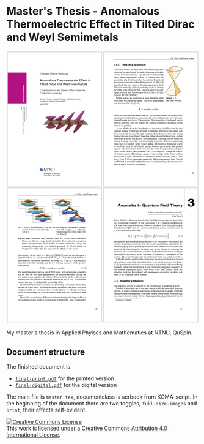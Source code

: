 # Master's Thesis - Anomalous Thermoelectric Effect in Tilted Dirac and Weyl Semimetals
![](example.png)

My master's thesis in Applied Phyiscs and Mathematics at NTNU, QuSpin.

## Document structure
The finished document is 
- [`final-print.pdf`](./final-print.pdf) for the printed version 
- [`final-digital.pdf`](./final-print.pdf) for the digital version

The main file is `master.tex`, documentclass is scrbook from KOMA-script.
In the beginning of the document there are two toggles, `full-size-images` and `print`, their effects self-evident.

<a rel="license" href="http://creativecommons.org/licenses/by/4.0/"><img alt="Creative Commons License" style="border-width:0" src="https://i.creativecommons.org/l/by/4.0/88x31.png" /></a><br />This work is licensed under a <a rel="license" href="http://creativecommons.org/licenses/by/4.0/">Creative Commons Attribution 4.0 International License</a>.
